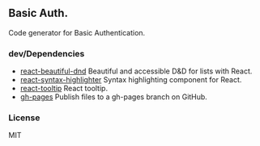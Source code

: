 ## Basic Auth.

Code generator for Basic Authentication.

### dev/Dependencies

- [react-beautiful-dnd](https://github.com/atlassian/react-beautiful-dnd) Beautiful and accessible D&D for lists with React.
- [react-syntax-highlighter](https://github.com/react-syntax-highlighter/react-syntax-highlighter) Syntax highlighting component for React.
- [react-tooltip](https://github.com/ReactTooltip/react-tooltip) React tooltip.
- [gh-pages](https://github.com/tschaub/gh-pages) Publish files to a gh-pages branch on GitHub.

### License

MIT

